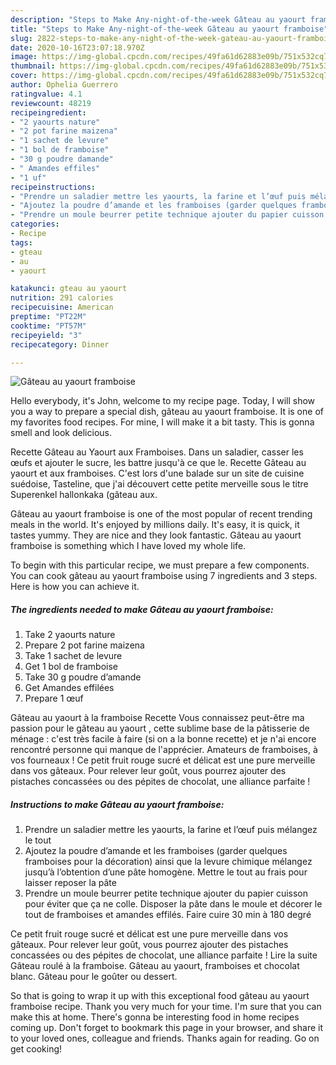 ```yaml
---
description: "Steps to Make Any-night-of-the-week Gâteau au yaourt framboise"
title: "Steps to Make Any-night-of-the-week Gâteau au yaourt framboise"
slug: 2822-steps-to-make-any-night-of-the-week-gateau-au-yaourt-framboise
date: 2020-10-16T23:07:18.970Z
image: https://img-global.cpcdn.com/recipes/49fa61d62883e09b/751x532cq70/gateau-au-yaourt-framboise-photo-principale-de-la-recette.jpg
thumbnail: https://img-global.cpcdn.com/recipes/49fa61d62883e09b/751x532cq70/gateau-au-yaourt-framboise-photo-principale-de-la-recette.jpg
cover: https://img-global.cpcdn.com/recipes/49fa61d62883e09b/751x532cq70/gateau-au-yaourt-framboise-photo-principale-de-la-recette.jpg
author: Ophelia Guerrero
ratingvalue: 4.1
reviewcount: 48219
recipeingredient:
- "2 yaourts nature"
- "2 pot farine maizena"
- "1 sachet de levure"
- "1 bol de framboise"
- "30 g poudre damande"
- " Amandes effiles"
- "1 uf"
recipeinstructions:
- "Prendre un saladier mettre les yaourts, la farine et l’œuf puis mélangez le tout"
- "Ajoutez la poudre d’amande et les framboises (garder quelques framboises pour la décoration) ainsi que la levure chimique mélangez jusqu’à l’obtention d’une pâte homogène. Mettre le tout au frais pour laisser reposer la pâte"
- "Prendre un moule beurrer petite technique ajouter du papier cuisson pour éviter que ça ne colle. Disposer la pâte dans le moule et décorer le tout de framboises et amandes effilés. Faire cuire 30 min à 180 degré"
categories:
- Recipe
tags:
- gteau
- au
- yaourt

katakunci: gteau au yaourt 
nutrition: 291 calories
recipecuisine: American
preptime: "PT22M"
cooktime: "PT57M"
recipeyield: "3"
recipecategory: Dinner

---
```



![Gâteau au yaourt framboise](https://img-global.cpcdn.com/recipes/49fa61d62883e09b/751x532cq70/gateau-au-yaourt-framboise-photo-principale-de-la-recette.jpg)

Hello everybody, it's John, welcome to my recipe page. Today, I will show you a way to prepare a special dish, gâteau au yaourt framboise. It is one of my favorites food recipes. For mine, I will make it a bit tasty. This is gonna smell and look delicious.

Recette Gâteau au Yaourt aux Framboises. Dans un saladier, casser les œufs et ajouter le sucre, les battre jusqu&#39;à ce que le. Recette Gâteau au yaourt et aux framboises. C&#39;est lors d&#39;une balade sur un site de cuisine suédoise, Tasteline, que j&#39;ai découvert cette petite merveille sous le titre Superenkel hallonkaka (gâteau aux.

Gâteau au yaourt framboise is one of the most popular of recent trending meals in the world. It's enjoyed by millions daily. It's easy, it is quick, it tastes yummy. They are nice and they look fantastic. Gâteau au yaourt framboise is something which I have loved my whole life.


To begin with this particular recipe, we must prepare a few components. You can cook gâteau au yaourt framboise using 7 ingredients and 3 steps. Here is how you can achieve it.

<!--inarticleads1-->

##### The ingredients needed to make Gâteau au yaourt framboise:

1. Take 2 yaourts nature
1. Prepare 2 pot farine maizena
1. Take 1 sachet de levure
1. Get 1 bol de framboise
1. Take 30 g poudre d’amande
1. Get  Amandes effilées
1. Prepare 1 œuf


Gâteau au yaourt à la framboise Recette Vous connaissez peut-être ma passion pour le gâteau au yaourt , cette sublime base de la pâtisserie de ménage : c&#39;est très facile à faire (si on a la bonne recette) et je n&#39;ai encore rencontré personne qui manque de l&#39;apprécier. Amateurs de framboises, à vos fourneaux ! Ce petit fruit rouge sucré et délicat est une pure merveille dans vos gâteaux. Pour relever leur goût, vous pourrez ajouter des pistaches concassées ou des pépites de chocolat, une alliance parfaite ! 

<!--inarticleads2-->

##### Instructions to make Gâteau au yaourt framboise:

1. Prendre un saladier mettre les yaourts, la farine et l’œuf puis mélangez le tout
1. Ajoutez la poudre d’amande et les framboises (garder quelques framboises pour la décoration) ainsi que la levure chimique mélangez jusqu’à l’obtention d’une pâte homogène. Mettre le tout au frais pour laisser reposer la pâte
1. Prendre un moule beurrer petite technique ajouter du papier cuisson pour éviter que ça ne colle. Disposer la pâte dans le moule et décorer le tout de framboises et amandes effilés. Faire cuire 30 min à 180 degré


Ce petit fruit rouge sucré et délicat est une pure merveille dans vos gâteaux. Pour relever leur goût, vous pourrez ajouter des pistaches concassées ou des pépites de chocolat, une alliance parfaite ! Lire la suite Gâteau roulé à la framboise. Gâteau au yaourt, framboises et chocolat blanc. Gâteau pour le goûter ou dessert. 

So that is going to wrap it up with this exceptional food gâteau au yaourt framboise recipe. Thank you very much for your time. I'm sure that you can make this at home. There's gonna be interesting food in home recipes coming up. Don't forget to bookmark this page in your browser, and share it to your loved ones, colleague and friends. Thanks again for reading. Go on get cooking!
